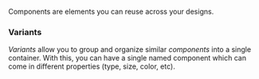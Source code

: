 Components are elements you can reuse across your designs.

### Variants
_Variants_ allow you to group and organize similar _components_ into a single container.
With this, you can have a single named component which can come in different properties (type, size, color, etc).
